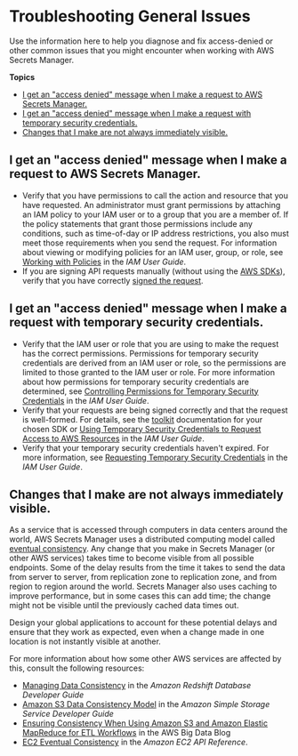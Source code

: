# Troubleshooting General Issues<a name="troubleshoot_general"></a>

Use the information here to help you diagnose and fix access\-denied or other common issues that you might encounter when working with AWS Secrets Manager\.

**Topics**
+ [I get an "access denied" message when I make a request to AWS Secrets Manager\.](#troubleshoot_general_access-denied-service)
+ [I get an "access denied" message when I make a request with temporary security credentials\.](#troubleshoot_general_access-denied-temp-creds)
+ [Changes that I make are not always immediately visible\.](#troubleshoot_general_eventual-consistency)

## I get an "access denied" message when I make a request to AWS Secrets Manager\.<a name="troubleshoot_general_access-denied-service"></a>
+ Verify that you have permissions to call the action and resource that you have requested\. An administrator must grant permissions by attaching an IAM policy to your IAM user or to a group that you are a member of\. If the policy statements that grant those permissions include any conditions, such as time\-of\-day or IP address restrictions, you also must meet those requirements when you send the request\. For information about viewing or modifying policies for an IAM user, group, or role, see [Working with Policies](http://docs.aws.amazon.com/IAM/latest/UserGuide/access_policies_manage.html) in the *IAM User Guide*\.
+ If you are signing API requests manually \(without using the [AWS SDKs](http://aws.amazon.com/tools/)\), verify that you have correctly [signed the request](http://docs.aws.amazon.com/general/latest/gr/signing_aws_api_requests.html)\.

## I get an "access denied" message when I make a request with temporary security credentials\.<a name="troubleshoot_general_access-denied-temp-creds"></a>
+ Verify that the IAM user or role that you are using to make the request has the correct permissions\. Permissions for temporary security credentials are derived from an IAM user or role, so the permissions are limited to those granted to the IAM user or role\. For more information about how permissions for temporary security credentials are determined, see [Controlling Permissions for Temporary Security Credentials](http://docs.aws.amazon.com/IAM/latest/UserGuide/id_credentials_temp_control-access.html) in the *IAM User Guide*\.
+ Verify that your requests are being signed correctly and that the request is well\-formed\. For details, see the [toolkit](http://aws.amazon.com/tools/) documentation for your chosen SDK or [Using Temporary Security Credentials to Request Access to AWS Resources](http://docs.aws.amazon.com/IAM/latest/UserGuide/id_credentials_temp_use-resources.html) in the *IAM User Guide*\.
+ Verify that your temporary security credentials haven't expired\. For more information, see [Requesting Temporary Security Credentials](http://docs.aws.amazon.com/IAM/latest/UserGuide/id_credentials_temp_request.html) in the *IAM User Guide*\. 

## Changes that I make are not always immediately visible\.<a name="troubleshoot_general_eventual-consistency"></a>

As a service that is accessed through computers in data centers around the world, AWS Secrets Manager uses a distributed computing model called [eventual consistency](https://wikipedia.org/wiki/Eventual_consistency)\. Any change that you make in Secrets Manager \(or other AWS services\) takes time to become visible from all possible endpoints\. Some of the delay results from the time it takes to send the data from server to server, from replication zone to replication zone, and from region to region around the world\. Secrets Manager also uses caching to improve performance, but in some cases this can add time; the change might not be visible until the previously cached data times out\.

Design your global applications to account for these potential delays and ensure that they work as expected, even when a change made in one location is not instantly visible at another\.

For more information about how some other AWS services are affected by this, consult the following resources:
+  [Managing Data Consistency](http://docs.aws.amazon.com/redshift/latest/dg/managing-data-consistency.html) in the *Amazon Redshift Database Developer Guide*
+ [Amazon S3 Data Consistency Model](http://docs.aws.amazon.com/AmazonS3/latest/dev/Introduction.html#ConsistencyModel) in the *Amazon Simple Storage Service Developer Guide*
+ [Ensuring Consistency When Using Amazon S3 and Amazon Elastic MapReduce for ETL Workflows](http://aws.amazon.com/blogs/big-data/ensuring-consistency-when-using-amazon-s3-and-amazon-elastic-mapreduce-for-etl-workflows/) in the AWS Big Data Blog
+ [EC2 Eventual Consistency](http://docs.aws.amazon.com/AWSEC2/latest/APIReference/query-api-troubleshooting.html#eventual-consistency) in the *Amazon EC2 API Reference*\.